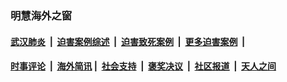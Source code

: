 
### 明慧海外之窗

####  [武汉肺炎](indexes/365.md?t=03152300) &nbsp;|&nbsp;  [迫害案例综述](indexes/328.md?t=03152300) &nbsp;|&nbsp; [迫害致死案例](indexes/277.md?t=03152300)  &nbsp;|&nbsp; [更多迫害案例](indexes/81.md?t=03152300)  &nbsp;|&nbsp; 
####  [时事评论](indexes/19.md?t=03152300) &nbsp;|&nbsp; [海外简讯](indexes/245.md?t=03152300)&nbsp;|&nbsp;  [社会支持](indexes/140.md?t=03152300) &nbsp;|&nbsp; [褒奖决议](indexes/282.md?t=03152300) &nbsp;|&nbsp; [社区报道](indexes/91.md?t=03152300)  &nbsp;|&nbsp; [天人之间](indexes/78.md?t=03152300) 

